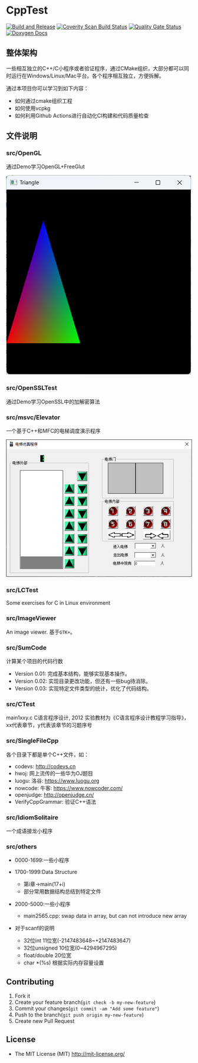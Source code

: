 # CppTest

[![Build and Release](https://github.com/jiangxincode/CppTest/actions/workflows/BuildAndRelease.yml/badge.svg)](https://github.com/jiangxincode/CppTest/actions/workflows/BuildAndRelease.yml)
[![Coverity Scan Build Status](https://scan.coverity.com/projects/20284/badge.svg)](https://scan.coverity.com/projects/jiangxincode-cpptest)
[![Quality Gate Status](https://sonarcloud.io/api/project_badges/measure?project=jiangxincode_CppTest&metric=alert_status)](https://sonarcloud.io/dashboard?id=jiangxincode_CppTest)
[![Doxygen Docs](https://codedocs.xyz/jiangxincode/CppTest.svg)](https://codedocs.xyz/jiangxincode/CppTest/)

## 整体架构

一些相互独立的C++/C小程序或者验证程序，通过CMake组织，大部分都可以同时运行在Windows/Linux/Mac平台。各个程序相互独立，方便拆解。

通过本项目你可以学习到如下内容：

* 如何通过cmake组织工程
* 如何使用vcpkg
* 如何利用Github Actions进行自动化CI构建和代码质量检查

## 文件说明

### src/OpenGL

通过Demo学习OpenGL+FreeGlut

![](https://raw.githubusercontent.com/jiangxincode/PicGo/master/20241024144017.png)

### src/OpenSSLTest

通过Demo学习OpenSSL中的加解密算法

### src/msvc/Elevator

一个基于C++和MFC的电梯调度演示程序

![](https://raw.githubusercontent.com/jiangxincode/PicGo/master/20240928113329.png)

### src/LCTest

Some exercises for C in Linux environment

### src/ImageViewer

An image viewer. 基于`GTK+`。

### src/SumCode

计算某个项目的代码行数

* Version 0.01: 完成基本结构，能够实现基本操作。
* Version 0.02: 实现目录更改功能，但还有一些bug待消除。
* Version 0.03: 实现特定文件类型的统计，优化了代码结构。

### src/CTest

main1xxy.c C语言程序设计, 2012 实验教材为《C语言程序设计教程学习指导》，xx代表章节，y代表该章节的习题序号

### src/SingleFileCpp

各个目录下都是单个C++文件，如：

* codevs: <http://codevs.cn>
* hwoj: 网上流传的一些华为OJ题目
* luogu: 洛谷: <https://www.luogu.org>
* nowcode: 牛客: <https://www.nowcoder.com/>
* openjudge: <http://openjudge.cn/>
* VerifyCppGrammar: 验证C++语法

### src/IdiomSolitaire

一个成语接龙小程序

### src/others

* 0000-1699:一些小程序
* 1700-1999:Data Structure
	* 第i章->main(17+i)
	* 部分常用数据结构总结到特定文件
* 2000-5000:一些小程序
	* main2565.cpp: swap data in array, but can not introduce new array

* 对于scanf的说明
	* 32位int 11位宽(-2147483648~+2147483647)
	* 32位unsigned 10位宽(0~4294967295)
	* float/double 20位宽
	* char *(%s) 根据实际内存容量设置

## Contributing

1. Fork it
2. Create your feature branch(`git check -b my-new-feature`)
3. Commit your changes(`git commit -am "Add some feature"`)
4. Push to the branch(`git push origin my-new-feature`)
5. Create new Pull Request

## License

+ The MIT License (MIT) http://mit-license.org/

